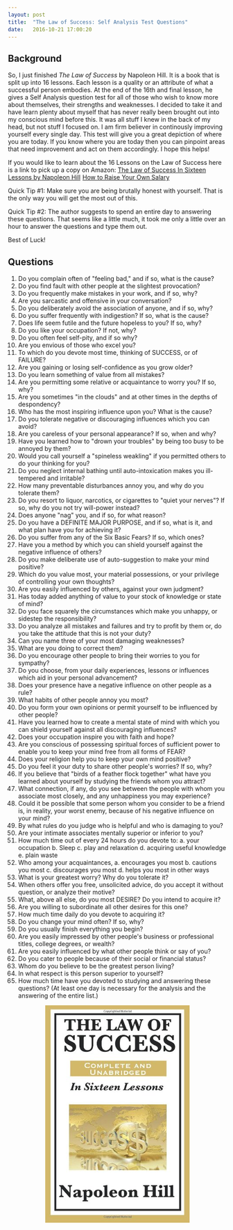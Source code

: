 ```yaml
---
layout: post
title:  "The Law of Success: Self Analysis Test Questions"
date:   2016-10-21 17:00:20 
---
```


## Background

So, I just finished *The Law of Success* by Napoleon Hill. It is a book that is split up into 16 lessons. Each lesson is a quality or an attribute of what a successful person embodies. At the end of the 16th and final lesson, he gives a Self Analysis question test for all of those who wish to know more about themselves, their strengths and weaknesses. I decided to take it and have learn plenty about myself that has never really been brought out into my conscious mind before this. It was all stuff I knew in the back of my head, but not stuff I focused on. I am firm believer in continously improving yourself every single day. This test will give you a great depiction of where you are today. If you know where you are today then you can pinpoint areas that need improvement and act on them accordingly. I hope this helps!

If you would like to learn about the 16 Lessons on the Law of Success here is a link to pick up a copy on Amazon: <a  href="https://www.amazon.com/gp/product/1617201782/ref=as_li_tl?ie=UTF8&camp=1789&creative=9325&creativeASIN=1617201782&linkCode=as2&tag=acucciniello-20&linkId=fd6fa88a6007659d737f8bade57ebec1">The Law of Success In Sixteen Lessons by Napoleon Hill</a><img src="//ir-na.amazon-adsystem.com/e/ir?t=acucciniello-20&l=am2&o=1&a=1617201782" width="1" height="1" border="0" alt="" style="border:none !important; margin:0px !important;" />
<a  href="https://www.amazon.com/gp/product/0974353949/ref=as_li_tl?ie=UTF8&camp=1789&creative=9325&creativeASIN=0974353949&linkCode=as2&tag=acucciniello-20&linkId=eb34f89acf28cb577e6e91c5588c294e">How to Raise Your Own Salary</a><img src="//ir-na.amazon-adsystem.com/e/ir?t=acucciniello-20&l=am2&o=1&a=0974353949" width="1" height="1" border="0" alt="" style="border:none !important; margin:0px !important;" />

Quick Tip #1: Make sure you are being brutally honest with yourself. That is the only way you will get the most out of this.

Quick Tip #2: The author suggests to spend an entire day to answering these questions. That seems like a little much, it took me only a little over an hour to answer the questions and type them out.

Best of Luck!



## Questions

1. Do you complain often of "feeling bad," and if so, what is the cause?
2. Do you find fault with other people at the slightest provocation?
3. Do you frequently make mistakes in your work, and if so, why?
4. Are you sarcastic and offensive in your conversation?
5. Do you deliberately avoid the association of anyone, and if so, why?
6. Do you suffer frequently with indigestion? If so, what is the cause?
7. Does life seem futile and the future hopeless to you? If so, why?
8. Do you like your occupation? If not, why?
9. Do you often feel self-pity, and if so why?
10. Are you envious of those who excel you?
11. To which do you devote most time, thinking of SUCCESS, or of FAILURE?
12. Are you gaining or losing self-confidence as you grow older?
13. Do you learn something of value from all mistakes?
14. Are you permitting some relative or acquaintance to worry you? If so, why?
15. Are you sometimes "in the clouds" and at other times in the depths of despondency?
16. Who has the most inspiring influence upon you? What is the cause?
17. Do you tolerate negative or discouraging influences which you can avoid?
18. Are you careless of your personal appearance? If so, when and why?
19. Have you learned how to "drown your troubles" by being too busy to be annoyed by them?
20. Would you call yourself a "spineless weakling" if you permitted others to do your thinking for you?
21. Do you neglect internal bathing until auto-intoxication makes you ill-tempered and irritable?
22. How many preventable disturbances annoy you, and why do you tolerate them?
23. Do you resort to liquor, narcotics, or cigarettes to "quiet your nerves"? If so, why do you not try will-power instead?
24. Does anyone "nag" you, and if so, for what reason?
25. Do you have a DEFINITE MAJOR PURPOSE, and if so, what is it, and what plan have you for achieving it?
26. Do you suffer from any of the Six Basic Fears? If so, which ones?
27. Have you a method by which you can shield yourself against the negative influence of others?
28. Do you make deliberate use of auto-suggestion to make your mind positive?
29. Which do you value most, your material possessions, or your privilege of controlling your own thoughts?
30. Are you easily influenced by others, against your own judgment?
31. Has today added anything of value to your stock of knowledge or state of mind?
32. Do you face squarely the circumstances which make you unhappy, or sidestep the responsibility?
33. Do you analyze all mistakes and failures and try to profit by them or, do you take the attitude that this is not your duty?
34. Can you name three of your most damaging weaknesses?
35. What are you doing to correct them?
36. Do  you encourage other people to bring their worries to you for sympathy?
37. Do you choose, from your daily experiences, lessons or influences which aid in your personal advancement?
38. Does your presence have a negative influence on other people as a rule?
39. What habits of other people annoy you most?
40. Do you form your own opinions or permit yourself to be influenced by other people?
41. Have you learned how to create a mental state of mind with which you can shield yourself against all discouraging influences?
42. Does your occupation inspire you with faith and hope?
43. Are you conscious of possessing spiritual forces of sufficient power to enable you to keep your mind free from all forms of FEAR?
44. Does your religion help you to keep your own mind positive?
45. Do you feel it your duty to share other people's worries? If so, why?
46. If you believe that "birds of a feather flock together" what have you learned about yourself by studying the friends whom you attract?
47. What connection, if any, do you see between the  people with whom you associate most closely, and any unhappiness you may experience?
48. Could it be possible that some person whom you consider to be a friend is, in reality, your worst enemy, because of his negative influence on your mind?
49. By what rules do you judge who is helpful and who is damaging to you?
50. Are your intimate associates mentally superior or inferior to you?
51. How much time out of every 24 hours do you devote to:
	a. your occupation
	b. Sleep
	c. play and relaxation
	d. acquiring useful knowledge
	e. plain waste
52. Who among your acquaintances,
	a. encourages you most
	b. cautions you most
	c. discourages you most
	d. helps you most in other ways
53. What is your greatest worry? Why do you tolerate it?
54. When others offer you free, unsolicited advice, do you accept it without question, or analyze their motive?
55. What, above all else, do you most DESIRE? Do you intend to acquire it?
56. Are you willing to subordinate all other desires for this one?
57. How much time daily do you devote to acquiring it?
58. Do you change your mind often? If so, why?
59. Do you usually finish everything you begin?
60. Are you easily impressed by other people's business or professional titles, college degrees, or wealth?
61. Are you easily influenced by what other people think or say of you?
62. Do  you cater to people because of their social or financial status?
63. Whom do you believe to be the greatest person living?
64. In what respect is this person superior to yourself?
65. How much time have you devoted to studying and answering these questions? (At least one day is necessary for the analysis and the answering of the entire list.)

<p align="center">
  <img align="center" src="/assets/TheLawOfSuccess/The-Law-of-Success.jpg" alt="The Law of Success">
</p>
